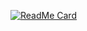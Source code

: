  [![ReadMe Card](https://github-readme-stats.vercel.app/api/pin/?username=sameer882000&theme=radical&repo=Sameer-Sinha)](https://github.com/sameer882000/Sameer-Sinha)
